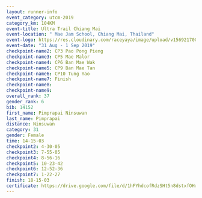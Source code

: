 ```yaml
---
layout: runner-info 
event_category: utcm-2019 
category_km: 104KM 
event-title: Ultra Trail Chiang Mai 
event-location: " Mae Jam School, Chiang Mai, Thailand" 
event-logo: https://res.cloudinary.com/raceyaya/image/upload/v1569217001/logo/ultra-trail-chiangmai_ay7efp.jpg 
event-date: "31 Aug - 1 Sep 2019" 
checkpoint-name2: CP3 Pao Pong Pieng 
checkpoint-name3: CP5 Mae Malor 
checkpoint-name4: CP6 Ban Mae Wak  
checkpoint-name5: CP9 Ban Mae Tan 
checkpoint-name6: CP10 Tung Yao 
checkpoint-name7: Finish 
checkpoint-name8: 
checkpoint-name9: 
overall_rank: 37
gender_rank: 6
bib: 14152
first_name: Pimprapai Ninsuwan
last_name: Pimprapai
distance: Ninsuwan
category: 31
gender: Female
time: 14-15-03
checkpoint2: 4-30-05
checkpoint3: 7-55-05
checkpoint4: 8-56-16
checkpoint5: 10-23-42
checkpoint6: 12-52-36
checkpoint7: 1-22-27
finish: 18-15-03
certificate: https://drive.google.com/file/d/1hFYhdcofRdzSHt5n8dstxfOHxi6eeQPt/view?usp=sharing
---
```

